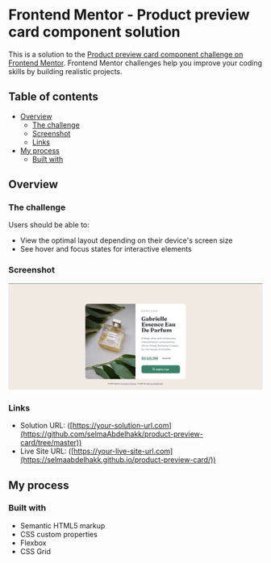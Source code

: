 # Frontend Mentor - Product preview card component solution

This is a solution to the [Product preview card component challenge on Frontend Mentor](https://www.frontendmentor.io/challenges/product-preview-card-component-GO7UmttRfa). Frontend Mentor challenges help you improve your coding skills by building realistic projects. 

## Table of contents

- [Overview](#overview)
  - [The challenge](#the-challenge)
  - [Screenshot](#screenshot)
  - [Links](#links)
- [My process](#my-process)
  - [Built with](#built-with)
 

## Overview

### The challenge

Users should be able to:

- View the optimal layout depending on their device's screen size
- See hover and focus states for interactive elements

### Screenshot

![screenshot of my solution](screenshot.png)

### Links

- Solution URL: ([https://your-solution-url.com](https://github.com/selmaAbdelhakk/product-preview-card/tree/master))
- Live Site URL: ([https://your-live-site-url.com](https://selmaabdelhakk.github.io/product-preview-card/))


## My process

### Built with

- Semantic HTML5 markup
- CSS custom properties
- Flexbox
- CSS Grid

